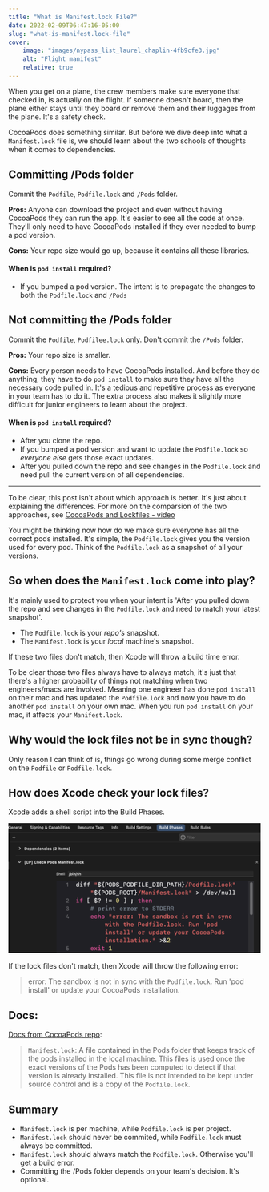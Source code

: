 ```yaml
---
title: "What is Manifest.lock File?"
date: 2022-02-09T06:47:16-05:00
slug: "what-is-manifest.lock-file"
cover: 
    image: "images/nypass_list_laurel_chaplin-4fb9cfe3.jpg"
    alt: "Flight manifest"
    relative: true
---
```


When you get on a plane, the crew members make sure everyone that checked in, is actually on the flight. If someone doesn't board, then the plane either stays until they board or remove them and their luggages from the plane. It's a safety check. 

CocoaPods does something similar. But before we dive deep into what a `Manifest.lock` file is, we should learn about the two schools of thoughts when it comes to dependencies. 

## Committing /Pods folder
Commit the `Podfile`, `Podfile.lock` and `/Pods` folder. 

**Pros:** Anyone can download the project and even without having CocoaPods they can run the app. It's easier to see all the code at once. They'll only need to have CocoaPods installed if they ever needed to bump a pod version. 

**Cons:** Your repo size would go up, because it contains all these libraries. 

#### When is `pod install` required?
- If you bumped a pod version. The intent is to propagate the changes to both the `Podfile.lock` and `/Pods` 

## Not committing the /Pods folder
Commit the `Podfile`, `Podfilee.lock` only. Don't commit the `/Pods` folder.

**Pros:** Your repo size is smaller. 

**Cons:** Every person needs to have CocoaPods installed. And before they do anything, they have to do `pod install` to make sure they have all the necessary code pulled in. It's a tedious and repetitive process as everyone in your team has to do it. The extra process also makes it slightly more difficult for junior engineers to learn about the project. 

#### When is `pod install` required?
- After you clone the repo.
- If you bumped a pod version and want to update the `Podfile.lock` so _everyone else_ gets those exact updates.
- After you pulled down the repo and see changes in the `Podfile.lock` and need pull the current version of all dependencies.
----

To be clear, this post isn't about which approach is better. It's just about explaining the differences. For more on the comparsion of the two approaches, see [CocoaPods and Lockfiles - video](https://www.youtube.com/watch?v=H-zK1mEwTe0)

You might be thinking now how do we make sure everyone has all the correct pods installed. It's simple, the `Podfile.lock` gives you the version used for every pod. Think of the `Podfile.lock` as a snapshot of all your versions. 

## So when does the `Manifest.lock` come into play? 

It's mainly used to protect you when your intent is 'After you pulled down the repo and see changes in the `Podfile.lock` and need to match your latest snapshot'. 

- The `Podfile.lock` is your _repo's_ snapshot.
- The `Manifest.lock` is your _local_ machine's snapshot. 

If these two files don't match, then Xcode will throw a build time error. 

To be clear those two files always have to always match, it's just that there's a higher probability of things not matching when two engineers/macs are involved. Meaning one engineer has done `pod install` on their mac and has updated the `Podfile.lock` and now you have to do another `pod install` on your own mac. When you run `pod install` on your mac, it affects your `Manifest.lock`. 

## Why would the lock files not be in sync though?
Only reason I can think of is, things go wrong during some merge conflict on the `Podfile` or `Podfile.lock`.

## How does Xcode check your lock files?

Xcode adds a shell script into the Build Phases.

![Xcode lock file checks](images/Xcode-build-rule-manifest-check.png "Xcode - lock file checks during build phase")

If the lock files don't match, then Xcode will throw the following error: 

> error: The sandbox is not in sync with the `Podfile.lock`. Run 'pod install' or update your CocoaPods installation.

## Docs: 

[Docs from CocoaPods repo](https://github.com/CocoaPods/CocoaPods/blob/master/lib/cocoapods/installer.rb#L21-L25): 

>  `Manifest.lock`: A file contained in the Pods folder that keeps track of
>  the pods installed in the local machine. This files is used once the
>  exact versions of the Pods has been computed to detect if that version
>  is already installed. This file is not intended to be kept under source
>  control and is a copy of the `Podfile.lock`.

## Summary

- `Manifest.lock` is per machine, while `Podfile.lock` is per project. 
- `Manifest.lock` should never be commited, while `Podfile.lock` must always be committed. 
- `Manifest.lock` should always match the `Podfile.lock`. Otherwise you'll get a build error.
- Committing the /Pods folder depends on your team's decision. It's optional. 
